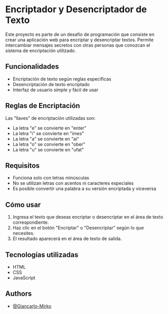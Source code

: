 
# Encriptador y Desencriptador de Texto

Este proyecto es parte de un desafío de programación que consiste en crear una aplicación web para encriptar y desencriptar textos. Permite intercambiar mensajes secretos con otras personas que conozcan el sistema de encriptación utilizado.

## Funcionalidades

- Encriptación de texto según reglas específicas
- Desencriptación de texto encriptado
- Interfaz de usuario simple y fácil de usar

## Reglas de Encriptación

Las "llaves" de encriptación utilizadas son:

- La letra "e" se convierte en "enter"
- La letra "i" se convierte en "imes"
- La letra "a" se convierte en "ai"
- La letra "o" se convierte en "ober"
- La letra "u" se convierte en "ufat"

## Requisitos

- Funciona solo con letras minúsculas
- No se utilizan letras con acentos ni caracteres especiales
- Es posible convertir una palabra a su versión encriptada y viceversa

## Cómo usar

1. Ingresa el texto que deseas encriptar o desencriptar en el área de texto correspondiente.
2. Haz clic en el botón "Encriptar" o "Desencriptar" según lo que necesites.
3. El resultado aparecerá en el área de texto de salida.

## Tecnologías utilizadas

- HTML
- CSS
- JavaScript




## Authors

- [@Giancarlo-Mirko](https://github.com/Giancarlo-Mirko)

